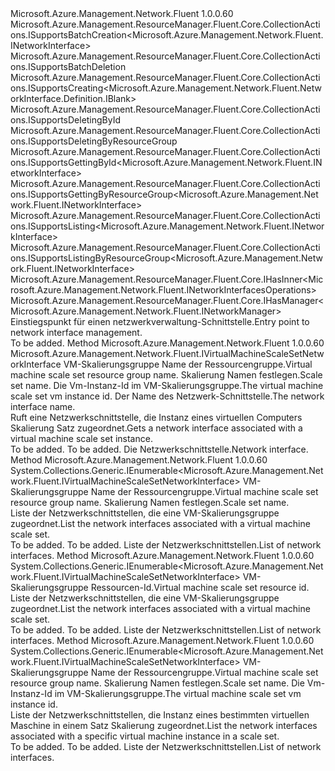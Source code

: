 <Type Name="INetworkInterfaces" FullName="Microsoft.Azure.Management.Network.Fluent.INetworkInterfaces">
  <TypeSignature Language="C#" Value="public interface INetworkInterfaces : Microsoft.Azure.Management.ResourceManager.Fluent.Core.CollectionActions.ISupportsBatchCreation&lt;Microsoft.Azure.Management.Network.Fluent.INetworkInterface&gt;, Microsoft.Azure.Management.ResourceManager.Fluent.Core.CollectionActions.ISupportsBatchDeletion, Microsoft.Azure.Management.ResourceManager.Fluent.Core.CollectionActions.ISupportsCreating&lt;Microsoft.Azure.Management.Network.Fluent.NetworkInterface.Definition.IBlank&gt;, Microsoft.Azure.Management.ResourceManager.Fluent.Core.CollectionActions.ISupportsDeletingById, Microsoft.Azure.Management.ResourceManager.Fluent.Core.CollectionActions.ISupportsDeletingByResourceGroup, Microsoft.Azure.Management.ResourceManager.Fluent.Core.CollectionActions.ISupportsGettingById&lt;Microsoft.Azure.Management.Network.Fluent.INetworkInterface&gt;, Microsoft.Azure.Management.ResourceManager.Fluent.Core.CollectionActions.ISupportsGettingByResourceGroup&lt;Microsoft.Azure.Management.Network.Fluent.INetworkInterface&gt;, Microsoft.Azure.Management.ResourceManager.Fluent.Core.CollectionActions.ISupportsListing&lt;Microsoft.Azure.Management.Network.Fluent.INetworkInterface&gt;, Microsoft.Azure.Management.ResourceManager.Fluent.Core.CollectionActions.ISupportsListingByResourceGroup&lt;Microsoft.Azure.Management.Network.Fluent.INetworkInterface&gt;, Microsoft.Azure.Management.ResourceManager.Fluent.Core.IHasInner&lt;Microsoft.Azure.Management.Network.Fluent.INetworkInterfacesOperations&gt;, Microsoft.Azure.Management.ResourceManager.Fluent.Core.IHasManager&lt;Microsoft.Azure.Management.Network.Fluent.INetworkManager&gt;" />
  <TypeSignature Language="ILAsm" Value=".class public interface auto ansi abstract INetworkInterfaces implements class Microsoft.Azure.Management.ResourceManager.Fluent.Core.CollectionActions.ISupportsBatchCreation`1&lt;class Microsoft.Azure.Management.Network.Fluent.INetworkInterface&gt;, class Microsoft.Azure.Management.ResourceManager.Fluent.Core.CollectionActions.ISupportsBatchDeletion, class Microsoft.Azure.Management.ResourceManager.Fluent.Core.CollectionActions.ISupportsCreating`1&lt;class Microsoft.Azure.Management.Network.Fluent.NetworkInterface.Definition.IBlank&gt;, class Microsoft.Azure.Management.ResourceManager.Fluent.Core.CollectionActions.ISupportsDeletingById, class Microsoft.Azure.Management.ResourceManager.Fluent.Core.CollectionActions.ISupportsDeletingByResourceGroup, class Microsoft.Azure.Management.ResourceManager.Fluent.Core.CollectionActions.ISupportsGettingById`1&lt;class Microsoft.Azure.Management.Network.Fluent.INetworkInterface&gt;, class Microsoft.Azure.Management.ResourceManager.Fluent.Core.CollectionActions.ISupportsGettingByResourceGroup`1&lt;class Microsoft.Azure.Management.Network.Fluent.INetworkInterface&gt;, class Microsoft.Azure.Management.ResourceManager.Fluent.Core.CollectionActions.ISupportsListing`1&lt;class Microsoft.Azure.Management.Network.Fluent.INetworkInterface&gt;, class Microsoft.Azure.Management.ResourceManager.Fluent.Core.CollectionActions.ISupportsListingByResourceGroup`1&lt;class Microsoft.Azure.Management.Network.Fluent.INetworkInterface&gt;, class Microsoft.Azure.Management.ResourceManager.Fluent.Core.IBeta, class Microsoft.Azure.Management.ResourceManager.Fluent.Core.IHasInner`1&lt;class Microsoft.Azure.Management.Network.Fluent.INetworkInterfacesOperations&gt;, class Microsoft.Azure.Management.ResourceManager.Fluent.Core.IHasManager`1&lt;class Microsoft.Azure.Management.Network.Fluent.INetworkManager&gt;" />
  <TypeSignature Language="DocId" Value="T:Microsoft.Azure.Management.Network.Fluent.INetworkInterfaces" />
  <TypeSignature Language="VB.NET" Value="Public Interface INetworkInterfaces&#xA;Implements IHasInner(Of INetworkInterfacesOperations), IHasManager(Of INetworkManager), ISupportsBatchCreation(Of INetworkInterface), ISupportsBatchDeletion, ISupportsCreating(Of IBlank), ISupportsDeletingById, ISupportsDeletingByResourceGroup, ISupportsGettingById(Of INetworkInterface), ISupportsGettingByResourceGroup(Of INetworkInterface), ISupportsListing(Of INetworkInterface), ISupportsListingByResourceGroup(Of INetworkInterface)" />
  <TypeSignature Language="F#" Value="type INetworkInterfaces = interface&#xA;    interface ISupportsCreating&lt;IBlank&gt;&#xA;    interface ISupportsListing&lt;INetworkInterface&gt;&#xA;    interface ISupportsListingByResourceGroup&lt;INetworkInterface&gt;&#xA;    interface ISupportsGettingByResourceGroup&lt;INetworkInterface&gt;&#xA;    interface ISupportsGettingById&lt;INetworkInterface&gt;&#xA;    interface ISupportsDeletingById&#xA;    interface ISupportsDeletingByResourceGroup&#xA;    interface ISupportsBatchCreation&lt;INetworkInterface&gt;&#xA;    interface ISupportsBatchDeletion&#xA;    interface IBeta&#xA;    interface IHasManager&lt;INetworkManager&gt;&#xA;    interface IHasInner&lt;INetworkInterfacesOperations&gt;" />
  <AssemblyInfo>
    <AssemblyName>Microsoft.Azure.Management.Network.Fluent</AssemblyName>
    <AssemblyVersion>1.0.0.60</AssemblyVersion>
  </AssemblyInfo>
  <Interfaces>
    <Interface>
      <InterfaceName>Microsoft.Azure.Management.ResourceManager.Fluent.Core.CollectionActions.ISupportsBatchCreation&lt;Microsoft.Azure.Management.Network.Fluent.INetworkInterface&gt;</InterfaceName>
    </Interface>
    <Interface>
      <InterfaceName>Microsoft.Azure.Management.ResourceManager.Fluent.Core.CollectionActions.ISupportsBatchDeletion</InterfaceName>
    </Interface>
    <Interface>
      <InterfaceName>Microsoft.Azure.Management.ResourceManager.Fluent.Core.CollectionActions.ISupportsCreating&lt;Microsoft.Azure.Management.Network.Fluent.NetworkInterface.Definition.IBlank&gt;</InterfaceName>
    </Interface>
    <Interface>
      <InterfaceName>Microsoft.Azure.Management.ResourceManager.Fluent.Core.CollectionActions.ISupportsDeletingById</InterfaceName>
    </Interface>
    <Interface>
      <InterfaceName>Microsoft.Azure.Management.ResourceManager.Fluent.Core.CollectionActions.ISupportsDeletingByResourceGroup</InterfaceName>
    </Interface>
    <Interface>
      <InterfaceName>Microsoft.Azure.Management.ResourceManager.Fluent.Core.CollectionActions.ISupportsGettingById&lt;Microsoft.Azure.Management.Network.Fluent.INetworkInterface&gt;</InterfaceName>
    </Interface>
    <Interface>
      <InterfaceName>Microsoft.Azure.Management.ResourceManager.Fluent.Core.CollectionActions.ISupportsGettingByResourceGroup&lt;Microsoft.Azure.Management.Network.Fluent.INetworkInterface&gt;</InterfaceName>
    </Interface>
    <Interface>
      <InterfaceName>Microsoft.Azure.Management.ResourceManager.Fluent.Core.CollectionActions.ISupportsListing&lt;Microsoft.Azure.Management.Network.Fluent.INetworkInterface&gt;</InterfaceName>
    </Interface>
    <Interface>
      <InterfaceName>Microsoft.Azure.Management.ResourceManager.Fluent.Core.CollectionActions.ISupportsListingByResourceGroup&lt;Microsoft.Azure.Management.Network.Fluent.INetworkInterface&gt;</InterfaceName>
    </Interface>
    <Interface>
      <InterfaceName>Microsoft.Azure.Management.ResourceManager.Fluent.Core.IHasInner&lt;Microsoft.Azure.Management.Network.Fluent.INetworkInterfacesOperations&gt;</InterfaceName>
    </Interface>
    <Interface>
      <InterfaceName>Microsoft.Azure.Management.ResourceManager.Fluent.Core.IHasManager&lt;Microsoft.Azure.Management.Network.Fluent.INetworkManager&gt;</InterfaceName>
    </Interface>
  </Interfaces>
  <Docs>
    <summary>
            <span data-ttu-id="c65c7-101">Einstiegspunkt für einen netzwerkverwaltung-Schnittstelle.</span><span class="sxs-lookup"><span data-stu-id="c65c7-101">Entry point to network interface management.</span></span>
            </summary>
    <remarks>To be added.</remarks>
  </Docs>
  <Members>
    <Member MemberName="GetByVirtualMachineScaleSetInstanceId">
      <MemberSignature Language="C#" Value="public Microsoft.Azure.Management.Network.Fluent.IVirtualMachineScaleSetNetworkInterface GetByVirtualMachineScaleSetInstanceId (string resourceGroupName, string scaleSetName, string instanceId, string name);" />
      <MemberSignature Language="ILAsm" Value=".method public hidebysig newslot virtual instance class Microsoft.Azure.Management.Network.Fluent.IVirtualMachineScaleSetNetworkInterface GetByVirtualMachineScaleSetInstanceId(string resourceGroupName, string scaleSetName, string instanceId, string name) cil managed" />
      <MemberSignature Language="DocId" Value="M:Microsoft.Azure.Management.Network.Fluent.INetworkInterfaces.GetByVirtualMachineScaleSetInstanceId(System.String,System.String,System.String,System.String)" />
      <MemberSignature Language="VB.NET" Value="Public Function GetByVirtualMachineScaleSetInstanceId (resourceGroupName As String, scaleSetName As String, instanceId As String, name As String) As IVirtualMachineScaleSetNetworkInterface" />
      <MemberSignature Language="F#" Value="abstract member GetByVirtualMachineScaleSetInstanceId : string * string * string * string -&gt; Microsoft.Azure.Management.Network.Fluent.IVirtualMachineScaleSetNetworkInterface" Usage="iNetworkInterfaces.GetByVirtualMachineScaleSetInstanceId (resourceGroupName, scaleSetName, instanceId, name)" />
      <MemberType>Method</MemberType>
      <AssemblyInfo>
        <AssemblyName>Microsoft.Azure.Management.Network.Fluent</AssemblyName>
        <AssemblyVersion>1.0.0.60</AssemblyVersion>
      </AssemblyInfo>
      <ReturnValue>
        <ReturnType>Microsoft.Azure.Management.Network.Fluent.IVirtualMachineScaleSetNetworkInterface</ReturnType>
      </ReturnValue>
      <Parameters>
        <Parameter Name="resourceGroupName" Type="System.String" />
        <Parameter Name="scaleSetName" Type="System.String" />
        <Parameter Name="instanceId" Type="System.String" />
        <Parameter Name="name" Type="System.String" />
      </Parameters>
      <Docs>
        <param name="resourceGroupName"><span data-ttu-id="c65c7-102">VM-Skalierungsgruppe Name der Ressourcengruppe.</span><span class="sxs-lookup"><span data-stu-id="c65c7-102">Virtual machine scale set resource group name.</span></span></param>
        <param name="scaleSetName"><span data-ttu-id="c65c7-103">Skalierung Namen festlegen.</span><span class="sxs-lookup"><span data-stu-id="c65c7-103">Scale set name.</span></span></param>
        <param name="instanceId"><span data-ttu-id="c65c7-104">Die Vm-Instanz-Id im VM-Skalierungsgruppe.</span><span class="sxs-lookup"><span data-stu-id="c65c7-104">The virtual machine scale set vm instance id.</span></span></param>
        <param name="name"><span data-ttu-id="c65c7-105">Der Name des Netzwerk-Schnittstelle.</span><span class="sxs-lookup"><span data-stu-id="c65c7-105">The network interface name.</span></span></param>
        <summary>
            <span data-ttu-id="c65c7-106">Ruft eine Netzwerkschnittstelle, die Instanz eines virtuellen Computers Skalierung Satz zugeordnet.</span><span class="sxs-lookup"><span data-stu-id="c65c7-106">Gets a network interface associated with a virtual machine scale set instance.</span></span>
            </summary>
        <returns>To be added.</returns>
        <remarks>To be added.</remarks>
        <return><span data-ttu-id="c65c7-107">Die Netzwerkschnittstelle.</span><span class="sxs-lookup"><span data-stu-id="c65c7-107">Network interface.</span></span></return>
      </Docs>
    </Member>
    <Member MemberName="ListByVirtualMachineScaleSet">
      <MemberSignature Language="C#" Value="public System.Collections.Generic.IEnumerable&lt;Microsoft.Azure.Management.Network.Fluent.IVirtualMachineScaleSetNetworkInterface&gt; ListByVirtualMachineScaleSet (string resourceGroupName, string scaleSetName);" />
      <MemberSignature Language="ILAsm" Value=".method public hidebysig newslot virtual instance class System.Collections.Generic.IEnumerable`1&lt;class Microsoft.Azure.Management.Network.Fluent.IVirtualMachineScaleSetNetworkInterface&gt; ListByVirtualMachineScaleSet(string resourceGroupName, string scaleSetName) cil managed" />
      <MemberSignature Language="DocId" Value="M:Microsoft.Azure.Management.Network.Fluent.INetworkInterfaces.ListByVirtualMachineScaleSet(System.String,System.String)" />
      <MemberSignature Language="VB.NET" Value="Public Function ListByVirtualMachineScaleSet (resourceGroupName As String, scaleSetName As String) As IEnumerable(Of IVirtualMachineScaleSetNetworkInterface)" />
      <MemberSignature Language="F#" Value="abstract member ListByVirtualMachineScaleSet : string * string -&gt; seq&lt;Microsoft.Azure.Management.Network.Fluent.IVirtualMachineScaleSetNetworkInterface&gt;" Usage="iNetworkInterfaces.ListByVirtualMachineScaleSet (resourceGroupName, scaleSetName)" />
      <MemberType>Method</MemberType>
      <AssemblyInfo>
        <AssemblyName>Microsoft.Azure.Management.Network.Fluent</AssemblyName>
        <AssemblyVersion>1.0.0.60</AssemblyVersion>
      </AssemblyInfo>
      <ReturnValue>
        <ReturnType>System.Collections.Generic.IEnumerable&lt;Microsoft.Azure.Management.Network.Fluent.IVirtualMachineScaleSetNetworkInterface&gt;</ReturnType>
      </ReturnValue>
      <Parameters>
        <Parameter Name="resourceGroupName" Type="System.String" />
        <Parameter Name="scaleSetName" Type="System.String" />
      </Parameters>
      <Docs>
        <param name="resourceGroupName"><span data-ttu-id="c65c7-108">VM-Skalierungsgruppe Name der Ressourcengruppe.</span><span class="sxs-lookup"><span data-stu-id="c65c7-108">Virtual machine scale set resource group name.</span></span></param>
        <param name="scaleSetName"><span data-ttu-id="c65c7-109">Skalierung Namen festlegen.</span><span class="sxs-lookup"><span data-stu-id="c65c7-109">Scale set name.</span></span></param>
        <summary>
            <span data-ttu-id="c65c7-110">Liste der Netzwerkschnittstellen, die eine VM-Skalierungsgruppe zugeordnet.</span><span class="sxs-lookup"><span data-stu-id="c65c7-110">List the network interfaces associated with a virtual machine scale set.</span></span>
            </summary>
        <returns>To be added.</returns>
        <remarks>To be added.</remarks>
        <return><span data-ttu-id="c65c7-111">Liste der Netzwerkschnittstellen.</span><span class="sxs-lookup"><span data-stu-id="c65c7-111">List of network interfaces.</span></span></return>
      </Docs>
    </Member>
    <Member MemberName="ListByVirtualMachineScaleSetId">
      <MemberSignature Language="C#" Value="public System.Collections.Generic.IEnumerable&lt;Microsoft.Azure.Management.Network.Fluent.IVirtualMachineScaleSetNetworkInterface&gt; ListByVirtualMachineScaleSetId (string id);" />
      <MemberSignature Language="ILAsm" Value=".method public hidebysig newslot virtual instance class System.Collections.Generic.IEnumerable`1&lt;class Microsoft.Azure.Management.Network.Fluent.IVirtualMachineScaleSetNetworkInterface&gt; ListByVirtualMachineScaleSetId(string id) cil managed" />
      <MemberSignature Language="DocId" Value="M:Microsoft.Azure.Management.Network.Fluent.INetworkInterfaces.ListByVirtualMachineScaleSetId(System.String)" />
      <MemberSignature Language="VB.NET" Value="Public Function ListByVirtualMachineScaleSetId (id As String) As IEnumerable(Of IVirtualMachineScaleSetNetworkInterface)" />
      <MemberSignature Language="F#" Value="abstract member ListByVirtualMachineScaleSetId : string -&gt; seq&lt;Microsoft.Azure.Management.Network.Fluent.IVirtualMachineScaleSetNetworkInterface&gt;" Usage="iNetworkInterfaces.ListByVirtualMachineScaleSetId id" />
      <MemberType>Method</MemberType>
      <AssemblyInfo>
        <AssemblyName>Microsoft.Azure.Management.Network.Fluent</AssemblyName>
        <AssemblyVersion>1.0.0.60</AssemblyVersion>
      </AssemblyInfo>
      <ReturnValue>
        <ReturnType>System.Collections.Generic.IEnumerable&lt;Microsoft.Azure.Management.Network.Fluent.IVirtualMachineScaleSetNetworkInterface&gt;</ReturnType>
      </ReturnValue>
      <Parameters>
        <Parameter Name="id" Type="System.String" />
      </Parameters>
      <Docs>
        <param name="id"><span data-ttu-id="c65c7-112">VM-Skalierungsgruppe Ressourcen-Id.</span><span class="sxs-lookup"><span data-stu-id="c65c7-112">Virtual machine scale set resource id.</span></span></param>
        <summary>
            <span data-ttu-id="c65c7-113">Liste der Netzwerkschnittstellen, die eine VM-Skalierungsgruppe zugeordnet.</span><span class="sxs-lookup"><span data-stu-id="c65c7-113">List the network interfaces associated with a virtual machine scale set.</span></span>
            </summary>
        <returns>To be added.</returns>
        <remarks>To be added.</remarks>
        <return><span data-ttu-id="c65c7-114">Liste der Netzwerkschnittstellen.</span><span class="sxs-lookup"><span data-stu-id="c65c7-114">List of network interfaces.</span></span></return>
      </Docs>
    </Member>
    <Member MemberName="ListByVirtualMachineScaleSetInstanceId">
      <MemberSignature Language="C#" Value="public System.Collections.Generic.IEnumerable&lt;Microsoft.Azure.Management.Network.Fluent.IVirtualMachineScaleSetNetworkInterface&gt; ListByVirtualMachineScaleSetInstanceId (string resourceGroupName, string scaleSetName, string instanceId);" />
      <MemberSignature Language="ILAsm" Value=".method public hidebysig newslot virtual instance class System.Collections.Generic.IEnumerable`1&lt;class Microsoft.Azure.Management.Network.Fluent.IVirtualMachineScaleSetNetworkInterface&gt; ListByVirtualMachineScaleSetInstanceId(string resourceGroupName, string scaleSetName, string instanceId) cil managed" />
      <MemberSignature Language="DocId" Value="M:Microsoft.Azure.Management.Network.Fluent.INetworkInterfaces.ListByVirtualMachineScaleSetInstanceId(System.String,System.String,System.String)" />
      <MemberSignature Language="VB.NET" Value="Public Function ListByVirtualMachineScaleSetInstanceId (resourceGroupName As String, scaleSetName As String, instanceId As String) As IEnumerable(Of IVirtualMachineScaleSetNetworkInterface)" />
      <MemberSignature Language="F#" Value="abstract member ListByVirtualMachineScaleSetInstanceId : string * string * string -&gt; seq&lt;Microsoft.Azure.Management.Network.Fluent.IVirtualMachineScaleSetNetworkInterface&gt;" Usage="iNetworkInterfaces.ListByVirtualMachineScaleSetInstanceId (resourceGroupName, scaleSetName, instanceId)" />
      <MemberType>Method</MemberType>
      <AssemblyInfo>
        <AssemblyName>Microsoft.Azure.Management.Network.Fluent</AssemblyName>
        <AssemblyVersion>1.0.0.60</AssemblyVersion>
      </AssemblyInfo>
      <ReturnValue>
        <ReturnType>System.Collections.Generic.IEnumerable&lt;Microsoft.Azure.Management.Network.Fluent.IVirtualMachineScaleSetNetworkInterface&gt;</ReturnType>
      </ReturnValue>
      <Parameters>
        <Parameter Name="resourceGroupName" Type="System.String" />
        <Parameter Name="scaleSetName" Type="System.String" />
        <Parameter Name="instanceId" Type="System.String" />
      </Parameters>
      <Docs>
        <param name="resourceGroupName"><span data-ttu-id="c65c7-115">VM-Skalierungsgruppe Name der Ressourcengruppe.</span><span class="sxs-lookup"><span data-stu-id="c65c7-115">Virtual machine scale set resource group name.</span></span></param>
        <param name="scaleSetName"><span data-ttu-id="c65c7-116">Skalierung Namen festlegen.</span><span class="sxs-lookup"><span data-stu-id="c65c7-116">Scale set name.</span></span></param>
        <param name="instanceId"><span data-ttu-id="c65c7-117">Die Vm-Instanz-Id im VM-Skalierungsgruppe.</span><span class="sxs-lookup"><span data-stu-id="c65c7-117">The virtual machine scale set vm instance id.</span></span></param>
        <summary>
            <span data-ttu-id="c65c7-118">Liste der Netzwerkschnittstellen, die Instanz eines bestimmten virtuellen Maschine in einem Satz Skalierung zugeordnet.</span><span class="sxs-lookup"><span data-stu-id="c65c7-118">List the network interfaces associated with a specific virtual machine instance in a scale set.</span></span>
            </summary>
        <returns>To be added.</returns>
        <remarks>To be added.</remarks>
        <return><span data-ttu-id="c65c7-119">Liste der Netzwerkschnittstellen.</span><span class="sxs-lookup"><span data-stu-id="c65c7-119">List of network interfaces.</span></span></return>
      </Docs>
    </Member>
  </Members>
</Type>